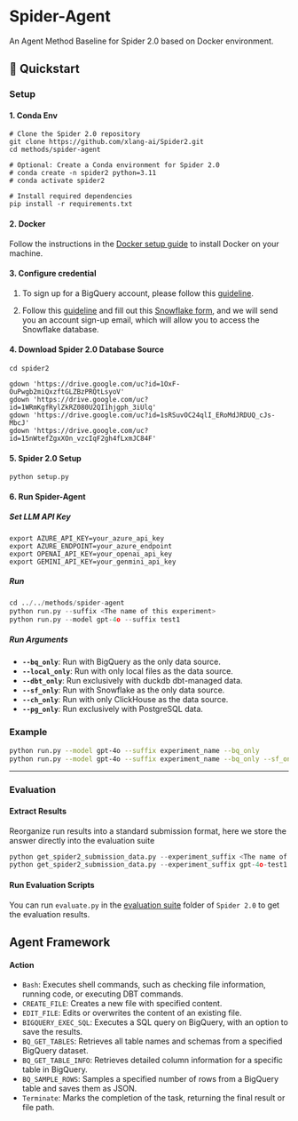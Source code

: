 # Spider-Agent

An Agent Method Baseline for Spider 2.0 based on Docker environment.


## 🚀 Quickstart

### Setup

#### 1. Conda Env
```
# Clone the Spider 2.0 repository
git clone https://github.com/xlang-ai/Spider2.git
cd methods/spider-agent

# Optional: Create a Conda environment for Spider 2.0
# conda create -n spider2 python=3.11
# conda activate spider2

# Install required dependencies
pip install -r requirements.txt
```
#### 2. Docker

Follow the instructions in the [Docker setup guide](https://docs.docker.com/engine/install/) to install Docker on your machine.

#### 3. Configure credential
1. To sign up for a BigQuery account, please follow this [guideline](https://github.com/xlang-ai/Spider2/blob/main/assets/Bigquery_Guideline.md).

2. Follow this [guideline](https://github.com/xlang-ai/Spider2/blob/main/assets/Snowflake_Guideline.md) and fill out this [Snowflake form](https://docs.google.com/forms/d/e/1FAIpQLScbVIYcBkADVr-NcYm9fLMhlxR7zBAzg-jaew1VNRj6B8yD3Q/viewform?usp=sf_link), and we will send you an account sign-up email, which will allow you to access the Snowflake database.


#### 4. Download Spider 2.0 Database Source
```
cd spider2

gdown 'https://drive.google.com/uc?id=1OxF-OuPwgb2miQxzftGLZBzPRQtLsyoV'
gdown 'https://drive.google.com/uc?id=1WRmKgfRylZkRZ080U2QI1hjgph_3iUlq'
gdown 'https://drive.google.com/uc?id=1sRSuvOC24qlI_ERoMdJRDUQ_cJs-MbcJ'
gdown 'https://drive.google.com/uc?id=15nWtefZgxXOn_vzcIqF2gh4fLxmJC84F'

```

#### 5. **Spider 2.0 Setup**
```
python setup.py
```


#### 6. Run Spider-Agent

##### Set LLM API Key

```
export AZURE_API_KEY=your_azure_api_key
export AZURE_ENDPOINT=your_azure_endpoint
export OPENAI_API_KEY=your_openai_api_key
export GEMINI_API_KEY=your_genmini_api_key
```

##### Run 


```python
cd ../../methods/spider-agent
python run.py --suffix <The name of this experiment>
python run.py --model gpt-4o --suffix test1
```

##### Run Arguments

- **`--bq_only`**: Run with BigQuery as the only data source.
- **`--local_only`**: Run with only local files as the data source.
- **`--dbt_only`**: Run exclusively with duckdb dbt-managed data.
- **`--sf_only`**: Run with Snowflake as the only data source.
- **`--ch_only`**: Run with only ClickHouse as the data source.
- **`--pg_only`**: Run exclusively with PostgreSQL data.

### Example

```bash
python run.py --model gpt-4o --suffix experiment_name --bq_only
python run.py --model gpt-4o --suffix experiment_name --bq_only --sf_only --pg_only
```

---



### Evaluation

#### Extract Results

Reorganize run results into a standard submission format, here we store the answer directly into the evaluation suite

```python
python get_spider2_submission_data.py --experiment_suffix <The name of this experiment> --results_folder_name <Standard Submission Folders>
python get_spider2_submission_data.py --experiment_suffix gpt-4o-test1 --results_folder_name ../../spider2/evaluation_suite/gpt-4o-test1
```

#### Run Evaluation Scripts

You can run `evaluate.py` in the [evaluation suite](https://github.com/xlang-ai/Spider2/tree/main/spider2/evaluation_suite) folder of `Spider 2.0` to get the evaluation results.


## Agent Framework

#### Action

- `Bash`: Executes shell commands, such as checking file information, running code, or executing DBT commands.
- `CREATE_FILE`: Creates a new file with specified content.
- `EDIT_FILE`: Edits or overwrites the content of an existing file.
- `BIGQUERY_EXEC_SQL`: Executes a SQL query on BigQuery, with an option to save the results.
- `BQ_GET_TABLES`: Retrieves all table names and schemas from a specified BigQuery dataset.
- `BQ_GET_TABLE_INFO`: Retrieves detailed column information for a specific table in BigQuery.
- `BQ_SAMPLE_ROWS`: Samples a specified number of rows from a BigQuery table and saves them as JSON.
- `Terminate`: Marks the completion of the task, returning the final result or file path.



